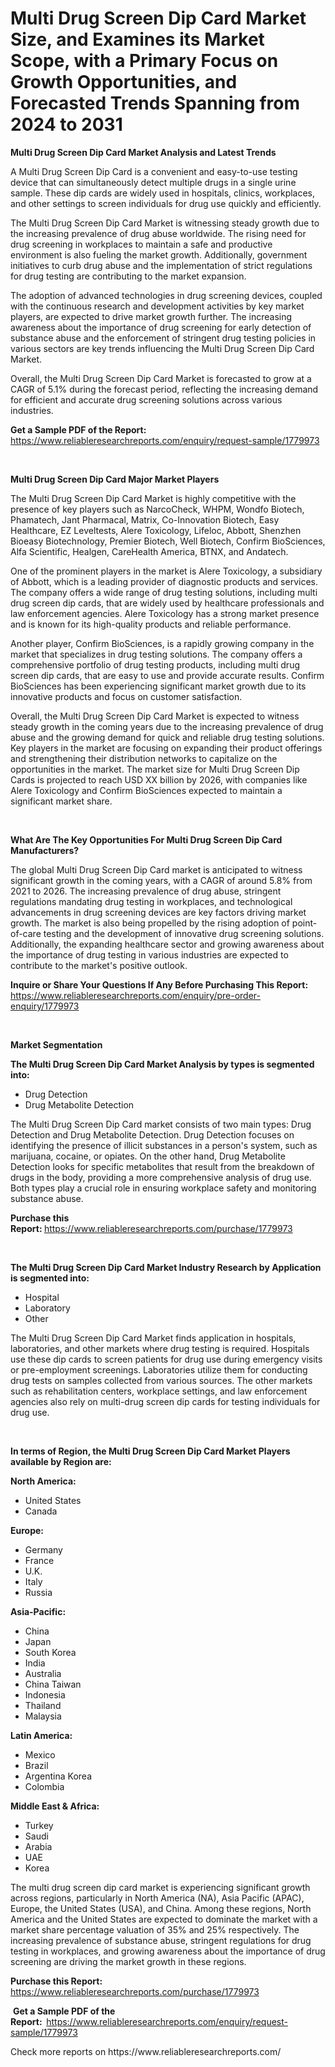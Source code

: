 <p><h1>Multi Drug Screen Dip Card Market Size, and Examines its Market Scope, with a Primary Focus on Growth Opportunities, and Forecasted Trends Spanning from 2024 to 2031</h1></p><p><strong>Multi Drug Screen Dip Card Market Analysis and Latest Trends</strong></p>
<p><p>A Multi Drug Screen Dip Card is a convenient and easy-to-use testing device that can simultaneously detect multiple drugs in a single urine sample. These dip cards are widely used in hospitals, clinics, workplaces, and other settings to screen individuals for drug use quickly and efficiently.</p><p>The Multi Drug Screen Dip Card Market is witnessing steady growth due to the increasing prevalence of drug abuse worldwide. The rising need for drug screening in workplaces to maintain a safe and productive environment is also fueling the market growth. Additionally, government initiatives to curb drug abuse and the implementation of strict regulations for drug testing are contributing to the market expansion.</p><p>The adoption of advanced technologies in drug screening devices, coupled with the continuous research and development activities by key market players, are expected to drive market growth further. The increasing awareness about the importance of drug screening for early detection of substance abuse and the enforcement of stringent drug testing policies in various sectors are key trends influencing the Multi Drug Screen Dip Card Market.</p><p>Overall, the Multi Drug Screen Dip Card Market is forecasted to grow at a CAGR of 5.1% during the forecast period, reflecting the increasing demand for efficient and accurate drug screening solutions across various industries.</p></p>
<p><strong>Get a Sample PDF of the Report:&nbsp;</strong> <a href="https://www.reliableresearchreports.com/enquiry/request-sample/1779973">https://www.reliableresearchreports.com/enquiry/request-sample/1779973</a></p>
<p>&nbsp;</p>
<p><strong>Multi Drug Screen Dip Card Major Market Players</strong></p>
<p><p>The Multi Drug Screen Dip Card Market is highly competitive with the presence of key players such as NarcoCheck, WHPM, Wondfo Biotech, Phamatech, Jant Pharmacal, Matrix, Co-Innovation Biotech, Easy Healthcare, EZ Leveltests, Alere Toxicology, Lifeloc, Abbott, Shenzhen Bioeasy Biotechnology, Premier Biotech, Well Biotech, Confirm BioSciences, Alfa Scientific, Healgen, CareHealth America, BTNX, and Andatech. </p><p>One of the prominent players in the market is Alere Toxicology, a subsidiary of Abbott, which is a leading provider of diagnostic products and services. The company offers a wide range of drug testing solutions, including multi drug screen dip cards, that are widely used by healthcare professionals and law enforcement agencies. Alere Toxicology has a strong market presence and is known for its high-quality products and reliable performance.</p><p>Another player, Confirm BioSciences, is a rapidly growing company in the market that specializes in drug testing solutions. The company offers a comprehensive portfolio of drug testing products, including multi drug screen dip cards, that are easy to use and provide accurate results. Confirm BioSciences has been experiencing significant market growth due to its innovative products and focus on customer satisfaction.</p><p>Overall, the Multi Drug Screen Dip Card Market is expected to witness steady growth in the coming years due to the increasing prevalence of drug abuse and the growing demand for quick and reliable drug testing solutions. Key players in the market are focusing on expanding their product offerings and strengthening their distribution networks to capitalize on the opportunities in the market. The market size for Multi Drug Screen Dip Cards is projected to reach USD XX billion by 2026, with companies like Alere Toxicology and Confirm BioSciences expected to maintain a significant market share.</p></p>
<p>&nbsp;</p>
<p><strong>What Are The Key Opportunities For Multi Drug Screen Dip Card Manufacturers?</strong></p>
<p><p>The global Multi Drug Screen Dip Card market is anticipated to witness significant growth in the coming years, with a CAGR of around 5.8% from 2021 to 2026. The increasing prevalence of drug abuse, stringent regulations mandating drug testing in workplaces, and technological advancements in drug screening devices are key factors driving market growth. The market is also being propelled by the rising adoption of point-of-care testing and the development of innovative drug screening solutions. Additionally, the expanding healthcare sector and growing awareness about the importance of drug testing in various industries are expected to contribute to the market's positive outlook.</p></p>
<p><strong>Inquire or Share Your Questions If Any Before Purchasing This Report:</strong> <a href="https://www.reliableresearchreports.com/enquiry/pre-order-enquiry/1779973">https://www.reliableresearchreports.com/enquiry/pre-order-enquiry/1779973</a></p>
<p>&nbsp;</p>
<p><strong>Market Segmentation</strong></p>
<p><strong>The Multi Drug Screen Dip Card Market Analysis by types is segmented into:</strong></p>
<p><ul><li>Drug Detection</li><li>Drug Metabolite Detection</li></ul></p>
<p><p>The Multi Drug Screen Dip Card market consists of two main types: Drug Detection and Drug Metabolite Detection. Drug Detection focuses on identifying the presence of illicit substances in a person's system, such as marijuana, cocaine, or opiates. On the other hand, Drug Metabolite Detection looks for specific metabolites that result from the breakdown of drugs in the body, providing a more comprehensive analysis of drug use. Both types play a crucial role in ensuring workplace safety and monitoring substance abuse.</p></p>
<p><strong>Purchase this Report:&nbsp;</strong><a href="https://www.reliableresearchreports.com/purchase/1779973">https://www.reliableresearchreports.com/purchase/1779973</a></p>
<p>&nbsp;</p>
<p><strong>The Multi Drug Screen Dip Card Market Industry Research by Application is segmented into:</strong></p>
<p><ul><li>Hospital</li><li>Laboratory</li><li>Other</li></ul></p>
<p><p>The Multi Drug Screen Dip Card Market finds application in hospitals, laboratories, and other markets where drug testing is required. Hospitals use these dip cards to screen patients for drug use during emergency visits or pre-employment screenings. Laboratories utilize them for conducting drug tests on samples collected from various sources. The other markets such as rehabilitation centers, workplace settings, and law enforcement agencies also rely on multi-drug screen dip cards for testing individuals for drug use.</p></p>
<p>&nbsp;</p>
<p><strong>In terms of Region, the Multi Drug Screen Dip Card Market Players available by Region are:</strong></p>
<p>
    <p> <strong> North America: </strong>
        <ul>
            <li>United States</li>
            <li>Canada</li>
        </ul>
        </p> 
    <p> <strong> Europe: </strong>
        <ul>
            <li>Germany</li>
            <li>France</li>
            <li>U.K.</li>
            <li>Italy</li>
            <li>Russia</li>
        </ul>
        </p> 
    <p> <strong> Asia-Pacific: </strong>
        <ul>
            <li>China</li>
            <li>Japan</li>
            <li>South Korea</li>
            <li>India</li>
            <li>Australia</li>
            <li>China Taiwan</li>
            <li>Indonesia</li>
            <li>Thailand</li>
            <li>Malaysia</li>
        </ul>
        </p> 
    <p> <strong> Latin America: </strong>
        <ul>
            <li>Mexico</li>
            <li>Brazil</li>
            <li>Argentina Korea</li>
            <li>Colombia</li>
        </ul>
        </p> 
    <p> <strong> Middle East & Africa: </strong>
        <ul>
            <li>Turkey</li>
            <li>Saudi</li>
            <li>Arabia</li>
            <li>UAE</li>
            <li>Korea</li>
        </ul>
    </p>
    </p>
<p><p>The multi drug screen dip card market is experiencing significant growth across regions, particularly in North America (NA), Asia Pacific (APAC), Europe, the United States (USA), and China. Among these regions, North America and the United States are expected to dominate the market with a market share percentage valuation of 35% and 25% respectively. The increasing prevalence of substance abuse, stringent regulations for drug testing in workplaces, and growing awareness about the importance of drug screening are driving the market growth in these regions.</p></p>
<p><strong>Purchase this Report: </strong><a href="https://www.reliableresearchreports.com/purchase/1779973">https://www.reliableresearchreports.com/purchase/1779973</a></p>
<p>&nbsp;<strong>Get a Sample PDF of the Report:&nbsp;&nbsp;</strong><a href="https://www.reliableresearchreports.com/enquiry/request-sample/1779973">https://www.reliableresearchreports.com/enquiry/request-sample/1779973</a></p>
<p><strong></strong></p>
<p>Check more reports on https://www.reliableresearchreports.com/</p>